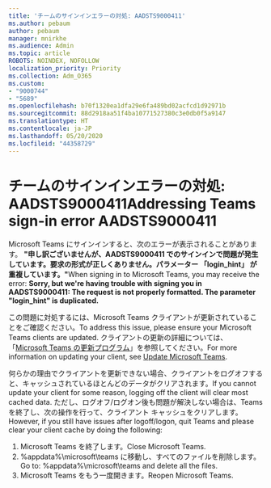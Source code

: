 ```yaml
---
title: 'チームのサインインエラーの対処: AADSTS9000411'
ms.author: pebaum
author: pebaum
manager: mnirkhe
ms.audience: Admin
ms.topic: article
ROBOTS: NOINDEX, NOFOLLOW
localization_priority: Priority
ms.collection: Adm_O365
ms.custom:
- "9000744"
- "5689"
ms.openlocfilehash: b70f1320ea1dfa29e6fa489bd02acfcd1d92971b
ms.sourcegitcommit: 88d2918aa51f4ba10771527380c3e0db0f5a9147
ms.translationtype: HT
ms.contentlocale: ja-JP
ms.lasthandoff: 05/20/2020
ms.locfileid: "44358729"
---
```

# <a name="addressing-teams-sign-in-error-aadsts9000411"></a><span data-ttu-id="a4604-102">チームのサインインエラーの対処: AADSTS9000411</span><span class="sxs-lookup"><span data-stu-id="a4604-102">Addressing Teams sign-in error AADSTS9000411</span></span>

<span data-ttu-id="a4604-103">Microsoft Teams にサインインすると、次のエラーが表示されることがあります。 **"申し訳ございませんが、AADSTS9000411 でのサインインで問題が発生しています。要求の形式が正しくありません。パラメーター 「login_hint」 が重複しています。"**</span><span class="sxs-lookup"><span data-stu-id="a4604-103">When signing in to Microsoft Teams, you may receive the error: **Sorry, but we're having trouble with signing you in AADSTS9000411: The request is not properly formatted. The parameter "login_hint" is duplicated.**</span></span>

<span data-ttu-id="a4604-104">この問題に対処するには、Microsoft Teams クライアントが更新されていることをご確認ください。</span><span class="sxs-lookup"><span data-stu-id="a4604-104">To address this issue, please ensure your Microsoft Teams clients are updated.</span></span> <span data-ttu-id="a4604-105">クライアントの更新の詳細については、 「[Microsoft Teams の更新プログラム](https://support.office.com/article/Update-Microsoft-Teams-535a8e4b-45f0-4f6c-8b3d-91bca7a51db1)」を参照してください。</span><span class="sxs-lookup"><span data-stu-id="a4604-105">For more information on updating your client, see [Update Microsoft Teams](https://support.office.com/article/Update-Microsoft-Teams-535a8e4b-45f0-4f6c-8b3d-91bca7a51db1).</span></span>

<span data-ttu-id="a4604-106">何らかの理由でクライアントを更新できない場合、クライアントをログオフすると、キャッシュされているほとんどのデータがクリアされます。</span><span class="sxs-lookup"><span data-stu-id="a4604-106">If you cannot update your client for some reason, logging off the client will clear most cached data.</span></span> <span data-ttu-id="a4604-107">ただし、ログオフ/ログオン後も問題が解決しない場合は、Teams を終了し、次の操作を行って、クライアント キャッシュをクリアします。</span><span class="sxs-lookup"><span data-stu-id="a4604-107">However, if you still have issues after logoff/logon, quit Teams and please clear your client cache by doing the following:</span></span>
1. <span data-ttu-id="a4604-108">Microsoft Teams を終了します。</span><span class="sxs-lookup"><span data-stu-id="a4604-108">Close Microsoft Teams.</span></span>
2. <span data-ttu-id="a4604-109">%appdata%\microsoft\teams に移動し、すべてのファイルを削除します。</span><span class="sxs-lookup"><span data-stu-id="a4604-109">Go to: %appdata%\microsoft\teams and delete all the files.</span></span>
3. <span data-ttu-id="a4604-110">Microsoft Teams をもう一度開きます。</span><span class="sxs-lookup"><span data-stu-id="a4604-110">Reopen Microsoft Teams.</span></span>
